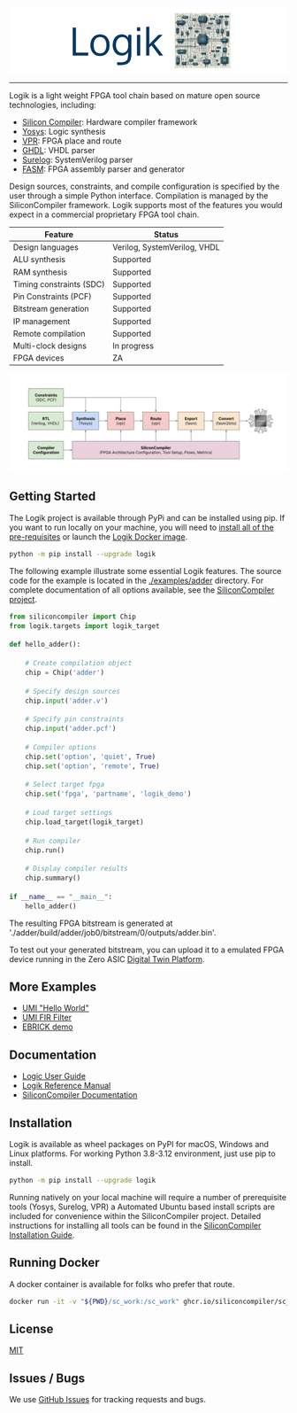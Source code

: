 
![image info](images/logik_logo_with_text.png)

-----------------------------------------------------------------------------------

Logik is a light weight FPGA tool chain based on mature open source technologies, including:

* [Silicon Compiler](https://github.com/siliconcompiler/siliconcompiler): Hardware compiler framework
* [Yosys](https://github.com/YosysHQ/yosys): Logic synthesis
* [VPR](https://github.com/verilog-to-routing/vtr-verilog-to-routing): FPGA place and route
* [GHDL](https://ghdl.github.io/ghdl/): VHDL parser
* [Surelog](https://github.com/chipsalliance/Surelog): SystemVerilog parser
* [FASM](https://github.com/chipsalliance/fasm): FPGA assembly parser and generator

Design sources, constraints, and compile configuration is specified by the user through a simple Python interface. Compilation is managed by the SiliconCompiler framework. Logik supports most of the features you would expect in a commercial proprietary FPGA tool chain.  

| Feature                  | Status |
|--------------------------|--------|
| Design languages         | Verilog, SystemVerilog, VHDL
| ALU synthesis            | Supported
| RAM synthesis            | Supported
| Timing constraints (SDC) | Supported
| Pin Constraints (PCF)    | Supported
| Bitstream generation     | Supported
| IP management            | Supported
| Remote compilation       | Supported
| Multi-clock designs      | In progress
| FPGA devices             | ZA

![image info](images/logik_flow.svg)

## Getting Started

The Logik project is available through PyPi and can be installed using pip. If you want to run locally on your machine, you will need to [install all of the pre-requisites]((#installation)) or launch the [Logik Docker image](#running-docker).

```sh
python -m pip install --upgrade logik
```

The following example illustrate some essential Logik features. The source code for the example is located in the [./examples/adder](./examples/adder/) directory. For complete documentation of all options available, see the [SiliconCompiler project](https://github.com/siliconcompiler/siliconcompiler/blob/main/README.md). 

```python
from siliconcompiler import Chip
from logik.targets import logik_target

def hello_adder():

    # Create compilation object
    chip = Chip('adder')                                  

    # Specify design sources
    chip.input('adder.v')

    # Specify pin constraints
    chip.input('adder.pcf')

    # Compiler options
    chip.set('option', 'quiet', True)
    chip.set('option', 'remote', True)

    # Select target fpga
    chip.set('fpga', 'partname', 'logik_demo')

    # Load target settings
    chip.load_target(logik_target)                        

    # Run compiler
    chip.run()

    # Display compiler results
    chip.summary()

if __name__ == "__main__":
    hello_adder()
```

The resulting FPGA bitstream is generated at './adder/build/adder/job0/bitstream/0/outputs/adder.bin'.


To test out your generated bitstream, you can upload it to a emulated FPGA device running in the Zero ASIC [Digital Twin Platform](https://www.zeroasic.com/emulation?demo=fpga).


## More Examples

* [UMI "Hello World"](./examples/umi_hello/)
* [UMI FIR Filter](./examples/umi_fir_filter)
* [EBRICK demo](./examples/ebrick_demo_fpga/)

## Documentation

* [Logic User Guide]()
* [Logik Reference Manual]()
* [SiliconCompiler Documentation](https://docs.siliconcompiler.com/en/stable/)


## Installation

Logik is available as wheel packages on PyPI for macOS, Windows and Linux platforms. For working Python 3.8-3.12 environment, just use pip to install.

```sh
python -m pip install --upgrade logik
```

Running natively on your local machine will require a number of prerequisite tools (Yosys, Surelog, VPR) a Automated Ubuntu based install scripts are included for convenience within the SiliconCompiler project. Detailed instructions for installing all tools can be found in the [SiliconCompiler Installation Guide](https://docs.siliconcompiler.com/en/stable/user_guide/installation.html#external-tools).


## Running Docker

A docker container is available for folks who prefer that route.

```sh
docker run -it -v "${PWD}/sc_work:/sc_work" ghcr.io/siliconcompiler/sc_runner:latest
```


## License

[MIT](LICENSE)

## Issues / Bugs
We use [GitHub Issues](https://github.com/zeroasiccorp/logik/issues) for tracking requests and bugs.
